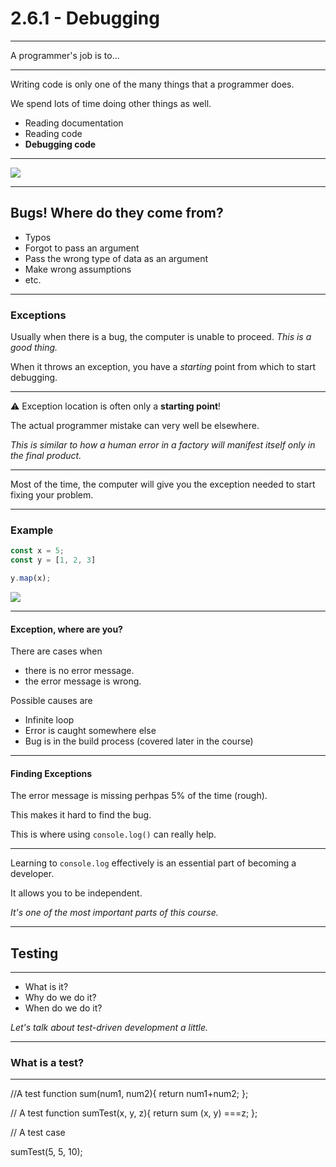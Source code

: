 # 2.6.1 - Debugging

---

A programmer's job is to...

---

Writing code is only one of the many things that a programmer does.

We spend lots of time doing other things as well.

- Reading documentation
- Reading code
- **Debugging code**

---

<img src='./assets/bugs.jpg' />

---

## Bugs! Where do they come from?

- Typos
- Forgot to pass an argument
- Pass the wrong type of data as an argument
- Make wrong assumptions
- etc.

---

### Exceptions

Usually when there is a bug, the computer is unable to proceed. _This is a good thing._

When it throws an exception, you have a _starting_ point from which to start debugging.

---

⚠️ Exception location is often only a **starting point**!

The actual programmer mistake can very well be elsewhere.

_This is similar to how a human error in a factory will manifest itself only in the final product._

---

Most of the time, the computer will give you the exception needed to start fixing your problem.

---

### Example

```js
const x = 5;
const y = [1, 2, 3]

y.map(x);
```

<img src='./assets/exception1.png' />

---

#### Exception, where are you?

There are cases when

- there is no error message.
- the error message is wrong.

Possible causes are

- Infinite loop
- Error is caught somewhere else
- Bug is in the build process (covered later in the course)

---

#### Finding Exceptions

The error message is missing perhpas 5% of the time (rough).

This makes it hard to find the bug.

This is where using `console.log()` can really help.

---

Learning to `console.log` effectively is an essential part of becoming a developer.

It allows you to be independent.

_It's one of the most important parts of this course._

---

## Testing

---

- What is it?
- Why do we do it?
- When do we do it?

_Let's talk about test-driven development a little._

---

### What is a test?

---
//A test
function sum(num1, num2){
    return num1+num2;
};

// A test
function sumTest(x, y, z){
    return sum (x, y) ===z;
};

// A test case

sumTest(5, 5, 10);
